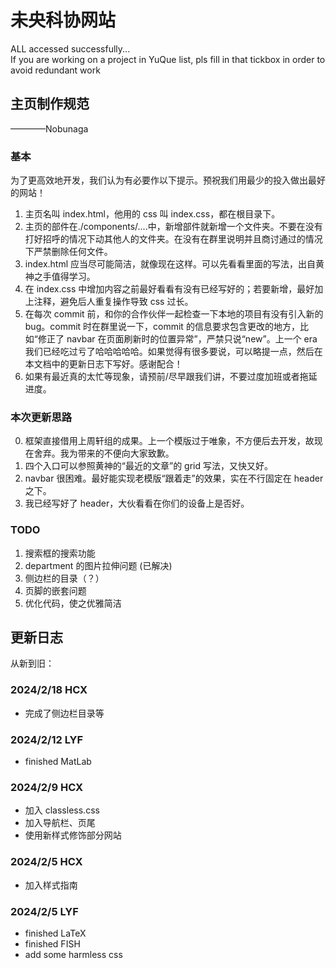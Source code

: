 # 未央科协网站

ALL accessed successfully...  
If you are working on a project in YuQue list, pls fill in that tickbox in order to avoid redundant work

## 主页制作规范

————Nobunaga

### 基本

为了更高效地开发，我们认为有必要作以下提示。预祝我们用最少的投入做出最好的网站！

1. 主页名叫 index.html，他用的 css 叫 index.css，都在根目录下。
2. 主页的部件在./components/....中，新增部件就新增一个文件夹。不要在没有打好招呼的情况下动其他人的文件夹。在没有在群里说明并且商讨通过的情况下严禁删除任何文件。
3. index.html 应当尽可能简洁，就像现在这样。可以先看看里面的写法，出自黄神之手值得学习。
4. 在 index.css 中增加内容之前最好看看有没有已经写好的；若要新增，最好加上注释，避免后人重复操作导致 css 过长。
5. 在每次 commit 前，和你的合作伙伴一起检查一下本地的项目有没有引入新的 bug。commit 时在群里说一下，commit 的信息要求包含更改的地方，比如“修正了 navbar 在页面刷新时的位置异常”，严禁只说“new”。上一个 era 我们已经吃过亏了哈哈哈哈哈。如果觉得有很多要说，可以略提一点，然后在本文档中的更新日志下写好。感谢配合！
6. 如果有最近真的太忙等现象，请预前/尽早跟我们讲，不要过度加班或者拖延进度。

### 本次更新思路

0. 框架直接借用上周轩组的成果。上一个模版过于唯象，不方便后去开发，故现在舍弃。我为带来的不便向大家致歉。
1. 四个入口可以参照黄神的“最近的文章”的 grid 写法，又快又好。
2. navbar 很困难。最好能实现老模版“跟着走”的效果，实在不行固定在 header 之下。
3. 我已经写好了 header，大伙看看在你们的设备上是否好。

### TODO

1. 搜索框的搜索功能
2. department 的图片拉伸问题 (已解决)
3. 侧边栏的目录（？）
4. 页脚的嵌套问题
5. 优化代码，使之优雅简洁

## 更新日志

从新到旧：

### 2024/2/18 HCX

-   完成了侧边栏目录等

### 2024/2/12 LYF

-   finished MatLab

### 2024/2/9 HCX

-   加入 classless.css
-   加入导航栏、页尾
-   使用新样式修饰部分网站

### 2024/2/5 HCX

-   加入样式指南

### 2024/2/5 LYF

-   finished LaTeX
-   finished FISH
-   add some harmless css
